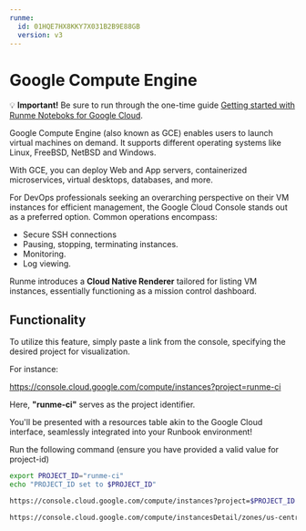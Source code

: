 ```yaml
---
runme:
  id: 01HQE7HX8KKY7X031B2B9E88GB
  version: v3
---
```


# Google Compute Engine

💡 **Important!** Be sure to run through the one-time guide [Getting started with Runme Noteboks for Google Cloud](setup.md).

Google Compute Engine (also known as GCE) enables users to launch virtual machines on demand. It supports different operating systems like Linux, FreeBSD, NetBSD and Windows.

With GCE, you can deploy Web and App servers, containerized microservices, virtual desktops, databases, and more.

For DevOps professionals seeking an overarching perspective on their VM instances for efficient management, the Google Cloud Console stands out as a preferred option. Common operations encompass:

- Secure SSH connections
- Pausing, stopping, terminating instances.
- Monitoring.
- Log viewing.

Runme introduces a **Cloud Native Renderer** tailored for listing VM instances, essentially functioning as a mission control dashboard.

## Functionality

To utilize this feature, simply paste a link from the console, specifying the desired project for visualization.

For instance:

https://console.cloud.google.com/compute/instances?project=runme-ci

Here, **"runme-ci"** serves as the project identifier.

You'll be presented with a resources table akin to the Google Cloud interface, seamlessly integrated into your Runbook environment!

Run the following command (ensure you have provided a valid value for project-id)

```sh {"id":"01HYBMAWD6Y8BCJ56289SJ2H3A","terminalRows":"5"}
export PROJECT_ID="runme-ci"
echo "PROJECT_ID set to $PROJECT_ID"
```

```sh {"id":"01HQE7NWNH8T6WRBNPE3943XBY"}
https://console.cloud.google.com/compute/instances?project=$PROJECT_ID
```

```sh {"id":"01J228GMBF7GFQENVNTM27WXHN"}
https://console.cloud.google.com/compute/instancesDetail/zones/us-central1-a/instances/instance-20240220-223319?project=runme-ci
```